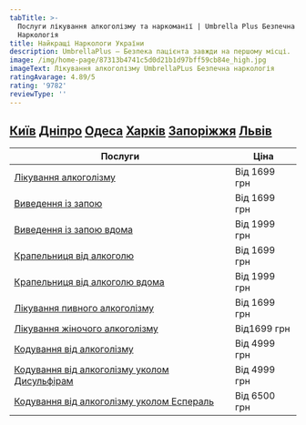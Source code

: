 ```yaml
---
tabTitle: >-
  Послуги лікування алкоголізму та наркоманії | Umbrella Plus Безпечна
  Наркологія
title: Найкращі Наркологи України
description: UmbrellaPlus — Безпека пацієнта завжди на першому місці.
image: /img/home-page/87313b4741c5d0d21b1d97bff59cb84e_high.jpg
imageText: Лікування алкоголізму UmbrellaPLus Безпечна наркологія
ratingAvarage: 4.89/5
rating: '9782'
reviewType: ''
---
```


## **[Київ](https://umbrella-plus.com.ua/uk/kiev/) [Дніпро](https://umbrella-plus.com.ua/uk/dnepr/) [Одеса](https://umbrella-plus.com.ua/uk/lechenie-alc/) [Харків](https://umbrella-plus.com.ua/uk/kharkiv/) [Запоріжжя](https://umbrella-plus.com.ua/uk/zaporozie/) [Львів](https://umbrella-plus.com.ua/uk/lviv/)**

| Послуги                                                                                                                                                                      | Ціна         |
| ---------------------------------------------------------------------------------------------------------------------------------------------------------------------------- | ------------ |
| [Лікування алкоголізму](lechenie-alkogolizma-ua)                                                                                                                             | Від 1699 грн |
| [Виведення із запою](Vivod-iz-zapoia-UmbrellaPlus-ua)                                                                                                                        | Від 1699 грн |
| [Виведення із запою вдома](Vivod-iz-zapoia-na-domy-UmbrellaPlus-ua)                                                                                                          | Від 1999 грн |
| [Крапельниця від алкоголю](Kapelnica_ot_alkogola_UmbrellaPlus-ua)                                                                                                            | Від 1699 грн |
| [Крапельниця від алкоголю вдома](Kapelnica_ot_alkogola_na_domy_umbrellaplus-ua)                                                                                              | Від 1999 грн |
| [Лікування пивного алкоголізму](https://umbrella-plus.com.ua/uk/kiev/likyvania-pivnogo-alkogolizma-kyiv/)                                                                    | Від 1699 грн |
| [Лікування жіночого алкоголізму](https://umbrella-plus.com.ua/uk/kiev/likyvania-jenskogo-alkogolizma-kiev/)                                                                  | Від1699 грн  |
| [Кодування від алкоголізму](https://umbrella-plus.com.ua/uk/kiev/kodirovka-ot-alkogolia-kiev-ua/)                                                                            | Від 4999 грн |
| [Кодування від алкоголізму уколом ](https://umbrella-plus.com.ua/uk/kiev/kodirovka-ot-alkogolia-disulfiram-kiev-ua/)[Дисульфірам](kodirovka-ot-alkogolia-disulfiram-kiev-ua) | Від 4999 грн |
| [Кодування від алкоголізму уколом ](https://umbrella-plus.com.ua/uk/kiev/kodirovka-ot-alkogolizma-espiarl-kiev-ua/)[Еспераль](kodirovka-ot-alkogolizma-espiarl-kiev-ua)      | Від 6500 грн |
